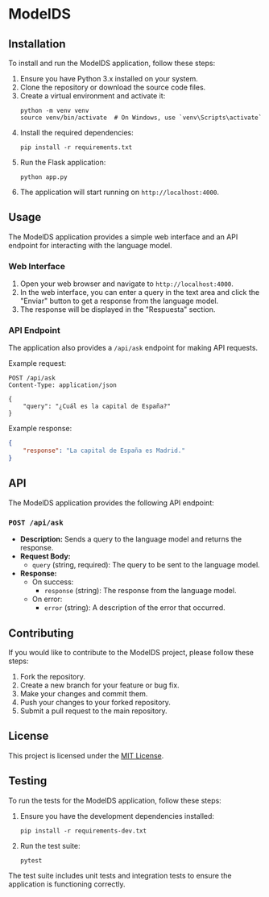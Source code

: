 # ModelDS

## Installation

To install and run the ModelDS application, follow these steps:

1. Ensure you have Python 3.x installed on your system.
2. Clone the repository or download the source code files.
3. Create a virtual environment and activate it:
   ```
   python -m venv venv
   source venv/bin/activate  # On Windows, use `venv\Scripts\activate`
   ```
4. Install the required dependencies:
   ```
   pip install -r requirements.txt
   ```
5. Run the Flask application:
   ```
   python app.py
   ```
6. The application will start running on `http://localhost:4000`.

## Usage

The ModelDS application provides a simple web interface and an API endpoint for interacting with the language model.

### Web Interface

1. Open your web browser and navigate to `http://localhost:4000`.
2. In the web interface, you can enter a query in the text area and click the "Enviar" button to get a response from the language model.
3. The response will be displayed in the "Respuesta" section.

### API Endpoint

The application also provides a `/api/ask` endpoint for making API requests.

Example request:
```
POST /api/ask
Content-Type: application/json

{
    "query": "¿Cuál es la capital de España?"
}
```

Example response:
```json
{
    "response": "La capital de España es Madrid."
}
```

## API

The ModelDS application provides the following API endpoint:

### `POST /api/ask`

- **Description:** Sends a query to the language model and returns the response.
- **Request Body:**
  - `query` (string, required): The query to be sent to the language model.
- **Response:**
  - On success:
    - `response` (string): The response from the language model.
  - On error:
    - `error` (string): A description of the error that occurred.

## Contributing

If you would like to contribute to the ModelDS project, please follow these steps:

1. Fork the repository.
2. Create a new branch for your feature or bug fix.
3. Make your changes and commit them.
4. Push your changes to your forked repository.
5. Submit a pull request to the main repository.

## License

This project is licensed under the [MIT License](LICENSE).

## Testing

To run the tests for the ModelDS application, follow these steps:

1. Ensure you have the development dependencies installed:
   ```
   pip install -r requirements-dev.txt
   ```
2. Run the test suite:
   ```
   pytest
   ```

The test suite includes unit tests and integration tests to ensure the application is functioning correctly.
